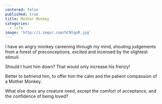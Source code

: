 ```yaml
---
centered: false
published: true
title: Mother Monkey
categories:
  - life
image: 'http://i.imgur.com/hCNlgoR.jpg'
---
```

I have an angry monkey
careening through my mind,
shouting judgements
from a forest of preconceptions,
excited and incensed
by the slightest stimuli.

Should I hunt him down?
That would only increase
his frenzy!

Better to befriend him,
to offer him the calm
and the patient compassion
of a Mother Monkey.

What else 
does any creature need,
except the comfort of acceptance,
and the confidence of being loved?
